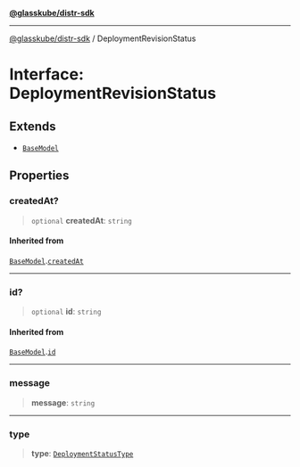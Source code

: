 [**@glasskube/distr-sdk**](../README.md)

---

[@glasskube/distr-sdk](../README.md) / DeploymentRevisionStatus

# Interface: DeploymentRevisionStatus

## Extends

- [`BaseModel`](BaseModel.md)

## Properties

### createdAt?

> `optional` **createdAt**: `string`

#### Inherited from

[`BaseModel`](BaseModel.md).[`createdAt`](BaseModel.md#createdat)

---

### id?

> `optional` **id**: `string`

#### Inherited from

[`BaseModel`](BaseModel.md).[`id`](BaseModel.md#id)

---

### message

> **message**: `string`

---

### type

> **type**: [`DeploymentStatusType`](../type-aliases/DeploymentStatusType.md)
